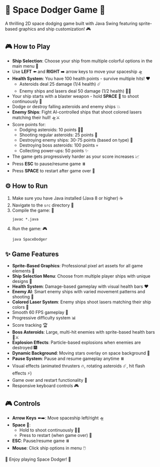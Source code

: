 # 🚀 Space Dodger Game 🌌

A thrilling 2D space dodging game built with Java Swing featuring sprite-based graphics and ship customization! 🎮

## 🎮 How to Play

- **Ship Selection**: Choose your ship from multiple colorful options in the main menu 🚁
- Use **LEFT** ⬅️ and **RIGHT** ➡️ arrow keys to move your spaceship 🛸
- **Health System**: You have 100 health points - survive multiple hits! ❤️
  - Asteroids deal 25 damage (1/4 health) ☄️
  - Enemy ships and lasers deal 50 damage (1/2 health) 🚢💥
- Your ship starts with a blaster weapon - hold **SPACE** 🚀 to shoot continuously 🔫
- Dodge or destroy falling asteroids and enemy ships 💥
- **Enemy Ships**: Fight AI-controlled ships that shoot colored lasers matching their hull! 🛸⚔️
- Score points for:
  - Dodging asteroids: 10 points 🏃‍♂️
  - Shooting regular asteroids: 25 points 🎯
  - Destroying enemy ships: 30-75 points (based on type) 🎯
  - Destroying boss asteroids: 100 points 💀
  - Collecting power-ups: 50 points ✨
- The game gets progressively harder as your score increases 📈
- Press **ESC** to pause/resume game ⏸️
- Press **SPACE** to restart after game over 🔄

## ⚙️ How to Run

1. Make sure you have Java installed (Java 8 or higher) ☕
2. Navigate to the `src` directory 📁
3. Compile the game: 🔧
   ```
   javac *.java
   ```
4. Run the game: 🎮
   ```
   java SpaceDodger
   ```

## ✨ Game Features

- **Sprite-Based Graphics**: Professional pixel art assets for all game elements 🎨
- **Ship Selection Menu**: Choose from multiple player ships with unique designs 🚁
- **Health System**: Damage-based gameplay with visual health bars ❤️
- **Enemy AI**: Smart enemy ships with varied movement patterns and shooting 🤖
- **Colored Laser System**: Enemy ships shoot lasers matching their ship colors 🌈
- Smooth 60 FPS gameplay 🎯
- Progressive difficulty system 📊
- Score tracking 🏆
- **Boss Asteroids**: Large, multi-hit enemies with sprite-based health bars 👹⚔️
- **Explosion Effects**: Particle-based explosions when enemies are destroyed 🎆
- **Dynamic Background**: Moving stars overlay on space background 🌟
- **Pause System**: Pause and resume gameplay anytime ⏸️
- Visual effects (animated thrusters 🔥, rotating asteroids ☄️, hit flash effects ⚡)
- Game over and restart functionality 🔄
- Responsive keyboard controls 🎮

## 🎮 Controls

- **Arrow Keys** ⬅️➡️: Move spaceship left/right 🛸
- **Space** 🚀: 
  - Hold to shoot continuously 🔫💥
  - Press to restart (when game over) 🔄
- **ESC**: Pause/resume game ⏸️
- **Mouse**: Click ship options in menu 🖱️

🌟 Enjoy playing Space Dodger! 🌟